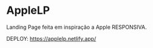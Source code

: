 # AppleLP
Landing Page feita em inspiração a Apple RESPONSIVA.

DEPLOY:
https://applelp.netlify.app/

